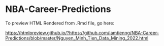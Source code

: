 # NBA-Career-Predictions
To preview HTML Rendered from .Rmd file, go here:

https://htmlpreview.github.io/?https://github.com/iamtienng/NBA-Career-Predictions/blob/master/Nguyen_Minh_Tien_Data_Mining_2022.html
